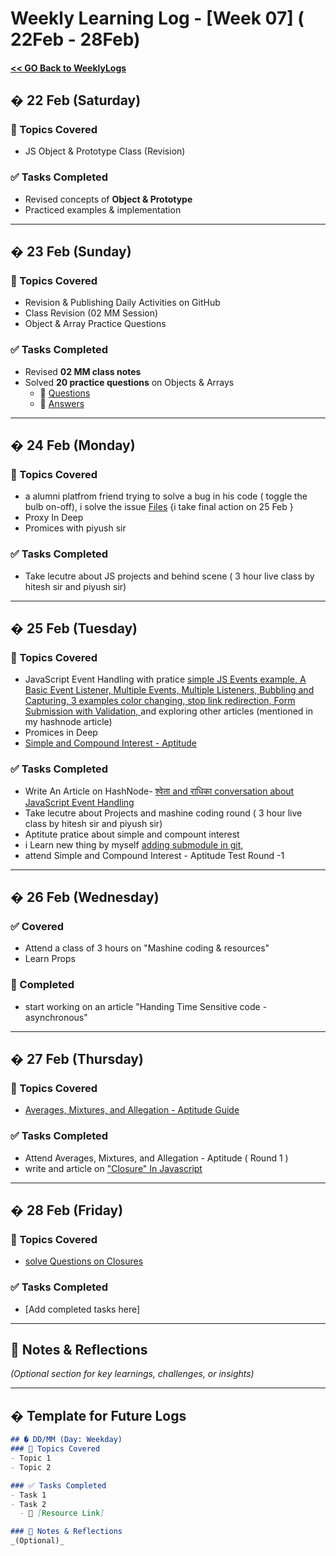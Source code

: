 # Weekly Learning Log - [Week 07] ( 22Feb - 28Feb)

#### [ << GO Back to WeeklyLogs](../WeeklyLogs.md)

## �️ 22 Feb (Saturday)
### 📝 Topics Covered
- JS Object & Prototype Class (Revision)

### ✅ Tasks Completed
- Revised concepts of **Object & Prototype**
- Practiced examples & implementation

---

## �️ 23 Feb (Sunday)
### 📝 Topics Covered
- Revision & Publishing Daily Activities on GitHub
- Class Revision (02 MM Session)
- Object & Array Practice Questions

### ✅ Tasks Completed
- Revised **02 MM class notes**
- Solved **20 practice questions** on Objects & Arrays  
  - 🔗 [Questions](../week04%2001-07/Object%20&%20array%20pratice%20que.md)  
  - 🔗 [Answers](../week04%2001-07/Object%20&%20array%20pratice.js)  

---

## �️ 24 Feb (Monday)
### 📝 Topics Covered
- a alumni platfrom friend trying to solve a bug in his code ( toggle the bulb on-off), i solve the issue [Files](./day25/alumini-help/light-drag-onoff/) {i take final action on 25 Feb }
- Proxy In Deep
- Promices with piyush sir

### ✅ Tasks Completed
- Take lecutre about JS projects and behind scene ( 3 hour live class by hitesh sir and piyush sir)


---

## �️ 25 Feb (Tuesday)
### 📝 Topics Covered
- JavaScript Event Handling with pratice 
[simple JS Events  example, ](./day25/article/code1.html) [A Basic Event Listener, ](./day25/article/code2.html) [Multiple Events, Multiple Listeners, ](./day25/article/code3.html) [Bubbling and Capturing, ](./day25/article/code4.html) [3 examples color changing, stop link redirection, Form Submission with Validation, ](./day25/article/code5.html) and exploring other articles (mentioned in my hashnode article)
- Promices in Deep 
- [Simple and Compound Interest - Aptitude](./day25/simple-compound-interest-aptitude/aptitudePre.md)

### ✅ Tasks Completed
- Write An Article on HashNode- [श्वेता and राधिका conversation about JavaScript Event Handling](https://dev-cohort.hashnode.dev/shavata-and-rathhaka-conversation-about-javascript-event-handling)
- Take lecutre about Projects and mashine coding round ( 3 hour live class by hitesh sir and piyush sir)
- Aptitute pratice about simple and compount interest
- i Learn new thing by myself [adding submodule in git, ](./day25/alumini-help/readme.md)
- attend Simple and Compound Interest - Aptitude Test Round -1

---

## �️ 26 Feb (Wednesday)
### ✅ Covered
- Attend a class of 3 hours on "Mashine coding & resources" 
- Learn Props 
### 📝 Completed
- start working on an article "Handing Time Sensitive code - asynchronous"

---

## �️ 27 Feb (Thursday)
### 📝 Topics Covered
- [Averages, Mixtures, and Allegation - Aptitude Guide](./day27/Averages-Mixtures-and-Allegation-Aptitude-Guide.md)

### ✅ Tasks Completed
- Attend Averages, Mixtures, and Allegation - Aptitude ( Round 1 )
- write and article on ["Closure" In Javascript ](https://dev-cohort.hashnode.dev/closure-in-javascript)

---

## �️ 28 Feb (Friday)
### 📝 Topics Covered
- [solve Questions on Closures](./day27/Closures-Practice/ClosuresQue.md)
### ✅ Tasks Completed
- [Add completed tasks here]

---

## 📌 Notes & Reflections  
*(Optional section for key learnings, challenges, or insights)*  

---

## �️ Template for Future Logs  
```md
## �️ DD/MM (Day: Weekday)
### 📝 Topics Covered
- Topic 1  
- Topic 2  

### ✅ Tasks Completed
- Task 1  
- Task 2  
  - 🔗 [Resource Link]  

### 📌 Notes & Reflections  
_(Optional)_